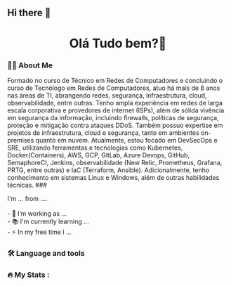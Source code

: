 ## Hi there 👋

<!--
**juan-ferreira-mf/juan-ferreira-mf** is a ✨ _special_ ✨ repository because its `README.md` (this file) appears on your GitHub profile.

Here are some ideas to get you started:

- 🔭 I’m currently working on ...
- 🌱 I’m currently learning ...
- 👯 I’m looking to collaborate on ...
- 🤔 I’m looking for help with ...
- 💬 Ask me about ...
- 📫 How to reach me: ...
- 😄 Pronouns: ...
- ⚡ Fun fact: ...
-->
<h1 align="center">Olá Tudo bem?👋</h1>

###

<h3 align="left">👩‍💻  About Me</h3>
Formado no curso de Técnico em Redes de Computadores e concluindo o curso de Tecnólogo em Redes de Computadores, atuo há mais de 8 anos nas áreas de TI, abrangendo redes, segurança, infraestrutura, cloud, observabilidade, entre outras. Tenho ampla experiência em redes de larga escala corporativa e provedores de internet (ISPs), além de sólida vivência em segurança da informação, incluindo firewalls, políticas de segurança, proteção e mitigação contra ataques DDoS. Também possuo expertise em projetos de infraestrutura, cloud e segurança, tanto em ambientes on-premises quanto em nuvem. Atualmente, estou focado em DevSecOps e SRE, utilizando ferramentas e tecnologias como Kubernetes, Docker(Containers), AWS, GCP, GitLab, Azure Devops, GitHub, SemaphoreCI, Jenkins, observabilidade (New Relic, Prometheus, Grafana, PRTG, entre outras) e IaC (Terraform, Ansible). Adicionalmente, tenho conhecimento em sistemas Linux e Windows, além de outras habilidades técnicas.
###

<p align="left">I'm ... from ....<br><br>- 🔭 I’m working as ...<br>- 📚 I'm currently learning ...<br>- ⚡ In my free time I ...</p>

###

<h3 align="left">🛠 Language and tools</h3>

###

<h3 align="left">🔥   My Stats :</h3>

###
